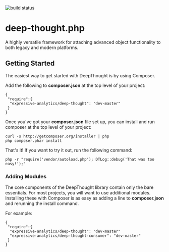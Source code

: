 ![build status](https://travis-ci.org/expressive-analytics/deep-thought.php.svg?branch=master)

deep-thought.php
================

A highly versatile framework for attaching advanced object functionality to both legacy and modern platforms.

## Getting Started

The easiest way to get started with DeepThought is by using Composer.

Add the following to **composer.json** at the top level of your project:
```
{
 "require":{
  "expressive-analytics/deep-thought": "dev-master"
 }
}
```

Once you've got your **composer.json** file set up, you can install and run composer at the top level of your project:

```
curl -s http://getcomposer.org/installer | php
php composer.phar install
```

That's it! If you want to try it out, run the following command:
```
php -r "require('vendor/autoload.php'); DTLog::debug('That was too easy!');"
```

### Adding Modules

The core components of the DeepThought library contain only the bare essentials. For most projects, you will want to use additional modules. Installing these with Composer is as easy as adding a line to **composer.json** and rerunning the install command.

For example:

```
{
 "require":{
  "expressive-analytics/deep-thought": "dev-master"
  "expressive-analytics/deep-thought-consumer": "dev-master"
 }
}
```
